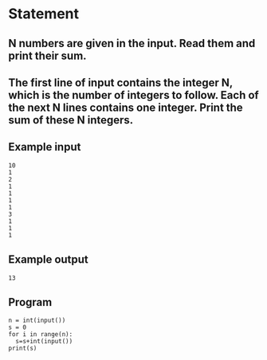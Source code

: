 # Statement
## N numbers are given in the input. Read them and print their sum.

## The first line of input contains the integer N, which is the number of integers to follow. Each of the next N lines contains one integer. Print the sum of these N integers.

## Example input
```
10
1
2
1
1
1
1
3
1
1
1
```
## Example output
```
13
```
## Program
```
n = int(input())
s = 0
for i in range(n):
  s=s+int(input())
print(s)

```
